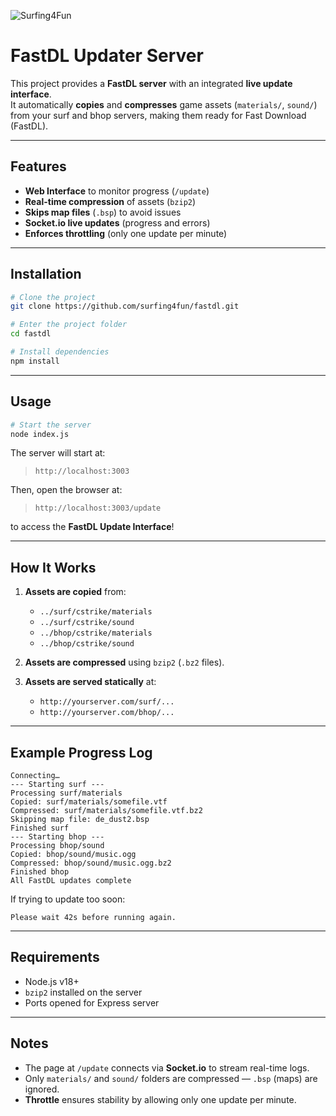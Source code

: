 ![Surfing4Fun](https://cdn.discordapp.com/banners/749142414475919420/c644a0faf33aa355463524c3b64512f2.webp?size=1024)

# FastDL Updater Server

This project provides a **FastDL server** with an integrated **live update interface**.  
It automatically **copies** and **compresses** game assets (`materials/`, `sound/`) from your surf and bhop servers, making them ready for Fast Download (FastDL).

---

## Features

- **Web Interface** to monitor progress (`/update`)
- **Real-time compression** of assets (`bzip2`)
- **Skips map files** (`.bsp`) to avoid issues
- **Socket.io live updates** (progress and errors)
- **Enforces throttling** (only one update per minute)

---

## Installation

```bash
# Clone the project
git clone https://github.com/surfing4fun/fastdl.git

# Enter the project folder
cd fastdl

# Install dependencies
npm install
```

---

## Usage

```bash
# Start the server
node index.js
```

The server will start at:  
> `http://localhost:3003`

Then, open the browser at:

> `http://localhost:3003/update`

to access the **FastDL Update Interface**!

---

## How It Works

1. **Assets are copied** from:
   - `../surf/cstrike/materials`
   - `../surf/cstrike/sound`
   - `../bhop/cstrike/materials`
   - `../bhop/cstrike/sound`

2. **Assets are compressed** using `bzip2` (`.bz2` files).

3. **Assets are served statically** at:
   - `http://yourserver.com/surf/...`
   - `http://yourserver.com/bhop/...`

---

## Example Progress Log

```text
Connecting…
--- Starting surf ---
Processing surf/materials
Copied: surf/materials/somefile.vtf
Compressed: surf/materials/somefile.vtf.bz2
Skipping map file: de_dust2.bsp
Finished surf
--- Starting bhop ---
Processing bhop/sound
Copied: bhop/sound/music.ogg
Compressed: bhop/sound/music.ogg.bz2
Finished bhop
All FastDL updates complete
```

If trying to update too soon:

```text
Please wait 42s before running again.
```

---

## Requirements

- Node.js v18+
- `bzip2` installed on the server
- Ports opened for Express server

---

## Notes

- The page at `/update` connects via **Socket.io** to stream real-time logs.
- Only `materials/` and `sound/` folders are compressed — `.bsp` (maps) are ignored.
- **Throttle** ensures stability by allowing only one update per minute.
